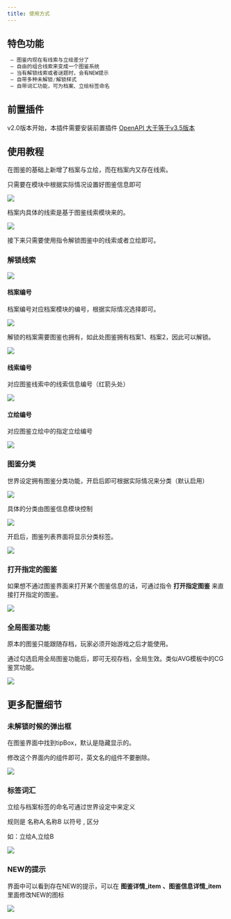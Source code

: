 ```yaml
---
title: 使用方式
---
```


## 特色功能

```ts
 — 图鉴内现在有线索与立绘差分了
 — 自由的组合线索来变成一个图鉴系统
 — 当有解锁线索或者谜题时，会有NEW提示
 — 自带多种未解锁/解锁样式
 — 自带词汇功能，可为档案、立绘标签命名
```

## 前置插件

v2.0版本开始，本插件需要安装前置插件 [OpenAPI 大于等于v3.5版本](https://www.gamecreator.com.cn/plug/det/641?reid=161)

## 使用教程

在图鉴的基础上新增了档案与立绘，而在档案内又存在线索。

只需要在模块中根据实际情况设置好图鉴信息即可

![](https://oss.gcw.wiki/docs/202411122035393.png)

档案内具体的线索是基于图鉴线索模块来的。

![](https://oss.gcw.wiki/docs/202411122036207.png)

接下来只需要使用指令解锁图鉴中的线索或者立绘即可。

### 解锁线索

![](https://oss.gcw.wiki/docs/202411122037878.png)

#### 档案编号

档案编号对应档案模块的编号，根据实际情况选择即可。

![](https://oss.gcw.wiki/docs/202411122037132.png)

解锁的档案需要图鉴也拥有，如此处图鉴拥有档案1、档案2，因此可以解锁。

![](https://oss.gcw.wiki/docs/202411122037650.png)

#### 线索编号

对应图鉴线索中的线索信息编号（红箭头处）

![](https://oss.gcw.wiki/docs/202411122037957.png)

#### 立绘编号

对应图鉴立绘中的指定立绘编号

![](https://oss.gcw.wiki/docs/202411122038095.png)

### 图鉴分类

世界设定拥有图鉴分类功能，开启后即可根据实际情况来分类（默认启用）

![](https://oss.gcw.wiki/docs/202411122038347.png)

具体的分类由图鉴信息模块控制

![](https://oss.gcw.wiki/docs/202411122038256.png)

开启后，图鉴列表界面将显示分类标签。

![](https://oss.gcw.wiki/docs/202411122038443.png)

### 打开指定的图鉴

如果想不通过图鉴界面来打开某个图鉴信息的话，可通过指令 **打开指定图鉴** 来直接打开指定的图鉴。

![](https://oss.gcw.wiki/docs/202411122038977.png)

### 全局图鉴功能

原本的图鉴只能跟随存档，玩家必须开始游戏之后才能使用。

通过勾选启用全局图鉴功能后，即可无视存档，全局生效。类似AVG模板中的CG鉴赏功能。

![](https://oss.gcw.wiki/docs/202411122039104.png)

## 更多配置细节

### 未解锁时候的弹出框

在图鉴界面中找到tipBox，默认是隐藏显示的。

修改这个界面内的组件即可，英文名的组件不要删除。

![](https://oss.gcw.wiki/docs/202411122039592.png)

### 标签词汇

立绘与档案标签的命名可通过世界设定中来定义

规则是 名称A,名称B 以符号 , 区分

如：立绘A,立绘B

![](https://oss.gcw.wiki/docs/202411122039239.png)

### NEW的提示

界面中可以看到存在NEW的提示，可以在 **图鉴详情_item** **、图鉴信息详情_item** 里面修改NEW的图标

![](https://oss.gcw.wiki/docs/202411122039520.png)
